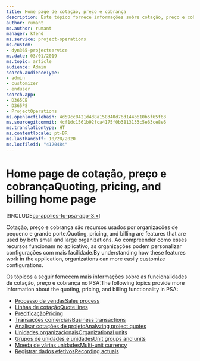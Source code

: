 ```yaml
---
title: Home page de cotação, preço e cobrança
description: Este tópico fornece informações sobre cotação, preço e cobrança.
author: rumant
ms.author: rumant
manager: kfend
ms.service: project-operations
ms.custom:
- dyn365-projectservice
ms.date: 03/01/2019
ms.topic: article
audience: Admin
search.audienceType:
- admin
- customizer
- enduser
search.app:
- D365CE
- D365PS
- ProjectOperations
ms.openlocfilehash: 4d59cc8421d4d8a158340d76d144b610b5f65f63
ms.sourcegitcommit: 4cf1dc1561b92fca4175f0b3813133c5e63ce8e6
ms.translationtype: HT
ms.contentlocale: pt-BR
ms.lasthandoff: 10/28/2020
ms.locfileid: "4120484"
---
```

# <a name="quoting-pricing-and-billing-home-page"></a><span data-ttu-id="8785b-103">Home page de cotação, preço e cobrança</span><span class="sxs-lookup"><span data-stu-id="8785b-103">Quoting, pricing, and billing home page</span></span>

[!INCLUDE[cc-applies-to-psa-app-3.x](../includes/cc-applies-to-psa-app-3x.md)]

<span data-ttu-id="8785b-104">Cotação, preço e cobrança são recursos usados por organizações de pequeno e grande porte.</span><span class="sxs-lookup"><span data-stu-id="8785b-104">Quoting, pricing, and billing are features that are used by both small and large organizations.</span></span> <span data-ttu-id="8785b-105">Ao compreender como esses recursos funcionam no aplicativo, as organizações podem personalizar configurações com mais facilidade.</span><span class="sxs-lookup"><span data-stu-id="8785b-105">By understanding how these features work in the application, organizations can more easily customize configurations.</span></span>

<span data-ttu-id="8785b-106">Os tópicos a seguir fornecem mais informações sobre as funcionalidades de cotação, preço e cobrança no PSA:</span><span class="sxs-lookup"><span data-stu-id="8785b-106">The following topics provide more information about the quoting, pricing, and billing functionality in PSA:</span></span>

- [<span data-ttu-id="8785b-107">Processo de vendas</span><span class="sxs-lookup"><span data-stu-id="8785b-107">Sales process</span></span>](basic-sales-process.md)
- [<span data-ttu-id="8785b-108">Linhas de cotação</span><span class="sxs-lookup"><span data-stu-id="8785b-108">Quote lines</span></span>](basic-quote-lines.md)
- [<span data-ttu-id="8785b-109">Precificação</span><span class="sxs-lookup"><span data-stu-id="8785b-109">Pricing</span></span>](basic-pricing.md)
- [<span data-ttu-id="8785b-110">Transações comerciais</span><span class="sxs-lookup"><span data-stu-id="8785b-110">Business transactions</span></span>](basic-business-transactions.md)
- [<span data-ttu-id="8785b-111">Analisar cotações de projeto</span><span class="sxs-lookup"><span data-stu-id="8785b-111">Analyzing project quotes</span></span>](basic-analyzing-quotes.md)
- [<span data-ttu-id="8785b-112">Unidades organizacionais</span><span class="sxs-lookup"><span data-stu-id="8785b-112">Organizational units</span></span>](advanced-organizational.md)
- [<span data-ttu-id="8785b-113">Grupos de unidades e unidades</span><span class="sxs-lookup"><span data-stu-id="8785b-113">Unit groups and units</span></span>](advanced-units.md)
- [<span data-ttu-id="8785b-114">Moeda de várias unidades</span><span class="sxs-lookup"><span data-stu-id="8785b-114">Multi-unit currency</span></span>](advanced-currency.md)
- [<span data-ttu-id="8785b-115">Registrar dados efetivos</span><span class="sxs-lookup"><span data-stu-id="8785b-115">Recording actuals</span></span>](advanced-actuals.md)
